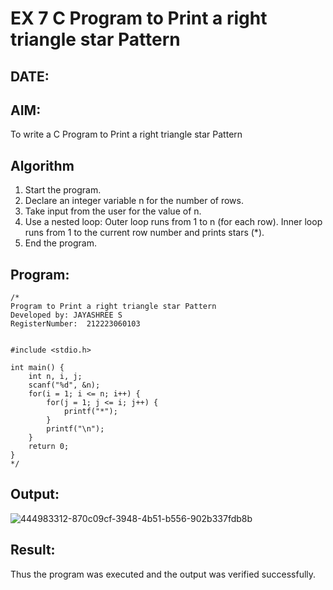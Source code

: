 # EX 7 C Program to Print a right triangle star Pattern
## DATE:
## AIM:
To write a C Program to Print a right triangle star Pattern

## Algorithm
1. Start the program.
2. Declare an integer variable n for the number of rows.
3. Take input from the user for the value of n. 
4. Use a nested loop: Outer loop runs from 1 to n (for each row). Inner loop runs from 1 to the current row number and prints stars (*). 
5. End the program.  

## Program:
```
/*
Program to Print a right triangle star Pattern
Developed by: JAYASHREE S
RegisterNumber:  212223060103


#include <stdio.h>

int main() {
    int n, i, j;
    scanf("%d", &n);
    for(i = 1; i <= n; i++) {
        for(j = 1; j <= i; j++) {
            printf("*");
        }
        printf("\n");
    }
    return 0;
}
*/
```

## Output:

![444983312-870c09cf-3948-4b51-b556-902b337fdb8b](https://github.com/user-attachments/assets/0127d8fe-b072-48af-b8d3-9957a68c6fbb)


## Result:
Thus the program was executed and the output was verified successfully.
